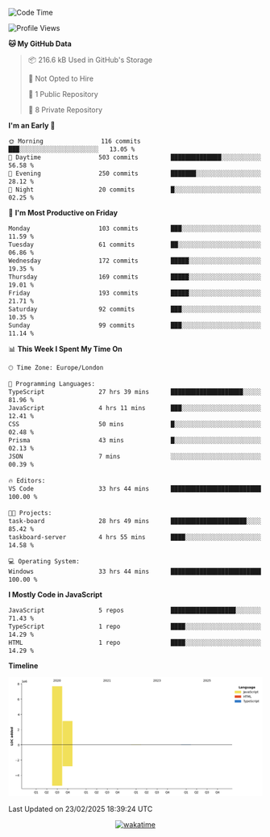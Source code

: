 <!--START_SECTION:waka-->
![Code Time](http://img.shields.io/badge/Code%20Time-35%20hrs%208%20mins-blue)

![Profile Views](http://img.shields.io/badge/Profile%20Views-0-blue)

**🐱 My GitHub Data** 

> 📦 216.6 kB Used in GitHub's Storage 
 > 
> 🚫 Not Opted to Hire
 > 
> 📜 1 Public Repository 
 > 
> 🔑 8 Private Repository 
 > 
**I'm an Early 🐤** 

```text
🌞 Morning                116 commits         ███░░░░░░░░░░░░░░░░░░░░░░   13.05 % 
🌆 Daytime                503 commits         ██████████████░░░░░░░░░░░   56.58 % 
🌃 Evening                250 commits         ███████░░░░░░░░░░░░░░░░░░   28.12 % 
🌙 Night                  20 commits          █░░░░░░░░░░░░░░░░░░░░░░░░   02.25 % 
```
📅 **I'm Most Productive on Friday** 

```text
Monday                   103 commits         ███░░░░░░░░░░░░░░░░░░░░░░   11.59 % 
Tuesday                  61 commits          ██░░░░░░░░░░░░░░░░░░░░░░░   06.86 % 
Wednesday                172 commits         █████░░░░░░░░░░░░░░░░░░░░   19.35 % 
Thursday                 169 commits         █████░░░░░░░░░░░░░░░░░░░░   19.01 % 
Friday                   193 commits         █████░░░░░░░░░░░░░░░░░░░░   21.71 % 
Saturday                 92 commits          ███░░░░░░░░░░░░░░░░░░░░░░   10.35 % 
Sunday                   99 commits          ███░░░░░░░░░░░░░░░░░░░░░░   11.14 % 
```


📊 **This Week I Spent My Time On** 

```text
🕑︎ Time Zone: Europe/London

💬 Programming Languages: 
TypeScript               27 hrs 39 mins      ████████████████████░░░░░   81.96 % 
JavaScript               4 hrs 11 mins       ███░░░░░░░░░░░░░░░░░░░░░░   12.41 % 
CSS                      50 mins             █░░░░░░░░░░░░░░░░░░░░░░░░   02.48 % 
Prisma                   43 mins             █░░░░░░░░░░░░░░░░░░░░░░░░   02.13 % 
JSON                     7 mins              ░░░░░░░░░░░░░░░░░░░░░░░░░   00.39 % 

🔥 Editors: 
VS Code                  33 hrs 44 mins      █████████████████████████   100.00 % 

🐱‍💻 Projects: 
task-board               28 hrs 49 mins      █████████████████████░░░░   85.42 % 
taskboard-server         4 hrs 55 mins       ████░░░░░░░░░░░░░░░░░░░░░   14.58 % 

💻 Operating System: 
Windows                  33 hrs 44 mins      █████████████████████████   100.00 % 
```

**I Mostly Code in JavaScript** 

```text
JavaScript               5 repos             ██████████████████░░░░░░░   71.43 % 
TypeScript               1 repo              ████░░░░░░░░░░░░░░░░░░░░░   14.29 % 
HTML                     1 repo              ████░░░░░░░░░░░░░░░░░░░░░   14.29 % 
```



**Timeline**

![Lines of Code chart](https://raw.githubusercontent.com/KvasirDeer/KvasirDeer/master/assets/bar_graph.png)


 Last Updated on 23/02/2025 18:39:24 UTC
<!--END_SECTION:waka-->
<div align="center">
  <a href="https://wakatime.com/badge/user/9c5900a6-7863-42dc-bc47-478d4f2204b8/project/94e8febe-0315-47ec-b0f9-666d8a61decd"><img src="https://wakatime.com/badge/user/9c5900a6-7863-42dc-bc47-478d4f2204b8/project/94e8febe-0315-47ec-b0f9-666d8a61decd.svg" alt="wakatime"></a>
</div>
